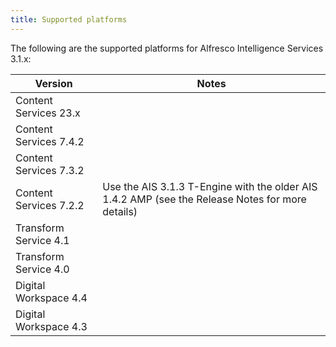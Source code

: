 ```yaml
---
title: Supported platforms
---
```


The following are the supported platforms for Alfresco Intelligence Services 3.1.x:

| Version | Notes |
| ------- | ----- |
| Content Services 23.x | |
| Content Services 7.4.2 | |
| Content Services 7.3.2 | |
| Content Services 7.2.2 | Use the AIS 3.1.3 T-Engine with the older AIS 1.4.2 AMP (see the Release Notes for more details)|
| Transform Service 4.1 | |
| Transform Service 4.0 | |
| Digital Workspace 4.4 | |
| Digital Workspace 4.3 | |

